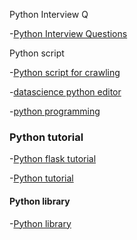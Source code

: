 


Python Interview Q

-[Python Interview Questions](https://github.com/donnemartin/interactive-coding-challenges)

Python script

-[Python script for crawling](http://blog.webhose.io/2015/08/16/dead-simple-for-devs-python-crawler-script-for-extracting-structured-data-from-any-almost-website-into-csv/)

-[datascience python editor](http://rodeo.yhat.com/)

-[python programming](https://pythonprogramming.net/)


### Python tutorial

-[Python flask tutorial](https://pythonprogramming.net/web-development-tutorials/)

-[Python tutorial](https://www.slideshare.net/MattHarrison4/learn-90)

#### Python library

-[Python library](https://github.com/lk-geimfari/awesomo/blob/master/languages/PYTHON.md)


